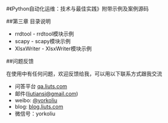 #《Python自动化运维：技术与最佳实践》附带示例及案例源码

##第三章 目录说明
+ rrdtool - rrdtool模块示例
+ scapy - scapy模块示例
+ XlsxWriter - XlsxWriter模块示例

##问题反馈

在使用中有任何问题，欢迎反馈给我，可以用以下联系方式跟我交流

* 问答平台 [qa.liuts.com](http://qa.liuts.com)
* 邮件(liutiansi@gmail.com)
* weibo: [@yorkoliu](http://weibo.com/u/1775431677)
* blog: [blog.liuts.com](http://blog.liuts.com)
* 微信号：yorkoliu
